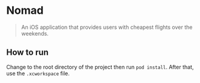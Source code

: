 # Nomad
> An iOS application that provides users with cheapest flights over the weekends.

## How to run
Change to the root directory of the project then run `pod install`. After that, use the `.xcworkspace` file.
